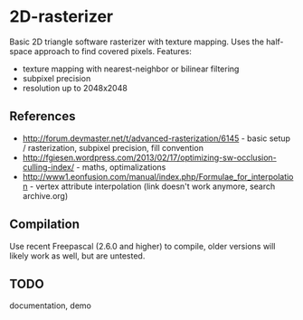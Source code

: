 2D-rasterizer
=============

Basic 2D triangle software rasterizer with texture mapping.
Uses the half-space approach to find covered pixels.
Features:
* texture mapping with nearest-neighbor or bilinear filtering
* subpixel precision
* resolution up to 2048x2048

References
-----------
* http://forum.devmaster.net/t/advanced-rasterization/6145 - basic setup / rasterization, subpixel precision, fill convention
* http://fgiesen.wordpress.com/2013/02/17/optimizing-sw-occlusion-culling-index/ - maths, optimalizations
* http://www1.eonfusion.com/manual/index.php/Formulae_for_interpolation - vertex attribute interpolation (link doesn't work anymore, search archive.org) 

Compilation
-----------
Use recent Freepascal (2.6.0 and higher) to compile, older versions will likely
work as well, but are untested.

TODO
-----------
documentation, demo

